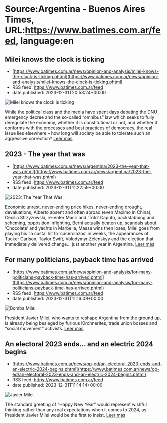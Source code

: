 # Source:Argentina - Buenos Aires Times, URL:https://www.batimes.com.ar/feed, language:en

## Milei knows the clock is ticking
 - [https://www.batimes.com.ar/news/opinion-and-analysis/milei-knows-the-clock-is-ticking.phtml](https://www.batimes.com.ar/news/opinion-and-analysis/milei-knows-the-clock-is-ticking.phtml)
 - RSS feed: https://www.batimes.com.ar/feed
 - date published: 2023-12-31T20:53:24+00:00

<p><img alt="Milei knows the clock is ticking" src="https://fotos.perfil.com/2023/12/31/trim/540/304/milei-knows-the-clock-is-ticking-1729371.jpg" /></p>While the political class and the media have spent days debating the DNU emergency decree and the so-called “omnibus” law which seeks to fully deregulate the economy, whether it is constitutional or not, and whether it conforms with the processes and best practices of democracy, the real issue lies elsewhere – how long will society be able to tolerate such an aggressive correction? <a href="https://www.batimes.com.ar/news/opinion-and-analysis/milei-knows-the-clock-is-ticking.phtml">Leer más</a>

## 2023 - The year that was
 - [https://www.batimes.com.ar/news/argentina/2023-the-year-that-was.phtml](https://www.batimes.com.ar/news/argentina/2023-the-year-that-was.phtml)
 - RSS feed: https://www.batimes.com.ar/feed
 - date published: 2023-12-31T11:22:59+00:00

<p><img alt="2023: The Year That Was" src="https://fotos.perfil.com/2023/12/31/trim/540/304/2023-the-year-that-was-1729288.jpg" /></p>Economic unrest, never-ending price hikes, never-ending drought, devaluations, Alberto absent and often abroad (even Maximo in China), Cecilia Strzyzowski, re-enter Macri and ‘Toto’ Caputo, backstabbing and scheming, opposition infighting, Berni actually beaten up, scandals about ‘Chocolate’ and yachts in Marbella, Massa wins then loses, Milei goes from playing his ‘la casta’ hit to ‘cacerolazos’ in weeks, the appearances of Tucker Carlson, Taylor Swift, Volodymyr Zelenskyy and the election that immediately delivered change… just another year in Argentina. <a href="https://www.batimes.com.ar/news/argentina/2023-the-year-that-was.phtml">Leer más</a>

## For many politicians, payback time has arrived
 - [https://www.batimes.com.ar/news/opinion-and-analysis/for-many-politicians-payback-time-has-arrived.phtml](https://www.batimes.com.ar/news/opinion-and-analysis/for-many-politicians-payback-time-has-arrived.phtml)
 - RSS feed: https://www.batimes.com.ar/feed
 - date published: 2023-12-31T11:16:09+00:00

<p><img alt="Bomba Milei." src="https://fotos.perfil.com/2023/12/31/trim/540/304/bomba-milei-1729286.jpg" /></p>President Javier Milei, who wants to reshape Argentina from the ground up, is already being besieged by furious Kirchnerites, trade union bosses and “social movement” activists. <a href="https://www.batimes.com.ar/news/opinion-and-analysis/for-many-politicians-payback-time-has-arrived.phtml">Leer más</a>

## An electoral 2023 ends... and an electric 2024 begins
 - [https://www.batimes.com.ar/news/op-ed/an-electoral-2023-ends-and-an-electric-2024-begins.phtml](https://www.batimes.com.ar/news/op-ed/an-electoral-2023-ends-and-an-electric-2024-begins.phtml)
 - RSS feed: https://www.batimes.com.ar/feed
 - date published: 2023-12-31T11:14:14+00:00

<p><img alt="Javier Milei." src="https://fotos.perfil.com/2023/12/31/trim/540/304/javier-milei-1729285.jpg" /></p>The standard greeting of “Happy New Year” would represent wishful thinking rather than any real expectations when it comes to 2024, as President Javier Milei would be the first to insist. <a href="https://www.batimes.com.ar/news/op-ed/an-electoral-2023-ends-and-an-electric-2024-begins.phtml">Leer más</a>

